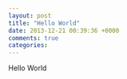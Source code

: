 ```yaml
---
layout: post
title: "Hello World"
date: 2013-12-21 00:39:36 +0000
comments: true
categories: 
---
```

Hello World
